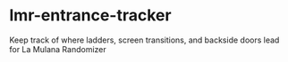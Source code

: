 # lmr-entrance-tracker
Keep track of where ladders, screen transitions, and backside doors lead for La Mulana Randomizer

